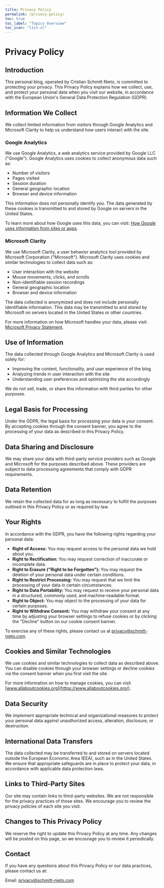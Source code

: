 ```yaml
---
title: Privacy Policy
permalink: /privacy-policy/
toc: true
toc_label: "Topics Overview" 
toc_icon: "list-ul"
---
```


# Privacy Policy

## Introduction

This personal blog, operated by Cristian Schmitt Nieto, is committed to protecting your privacy. This Privacy Policy explains how we collect, use, and protect your personal data when you visit our website, in accordance with the European Union's General Data Protection Regulation (GDPR).

## Information We Collect

We collect limited information from visitors through Google Analytics and Microsoft Clarity to help us understand how users interact with the site.

### Google Analytics

We use Google Analytics, a web analytics service provided by Google LLC ("Google"). Google Analytics uses cookies to collect anonymous data such as:

- Number of visitors
- Pages visited
- Session duration
- General geographic location
- Browser and device information

This information does not personally identify you. The data generated by these cookies is transmitted to and stored by Google on servers in the United States.

To learn more about how Google uses this data, you can visit: [How Google uses information from sites or apps](https://policies.google.com/technologies/partner-sites).

### Microsoft Clarity

We use Microsoft Clarity, a user behavior analytics tool provided by Microsoft Corporation ("Microsoft"). Microsoft Clarity uses cookies and similar technologies to collect data such as:

- User interaction with the website
- Mouse movements, clicks, and scrolls
- Non-identifiable session recordings
- General geographic location
- Browser and device information

The data collected is anonymized and does not include personally identifiable information. This data may be transmitted to and stored by Microsoft on servers located in the United States or other countries.

For more information on how Microsoft handles your data, please visit: [Microsoft Privacy Statement](https://privacy.microsoft.com/en-us/privacystatement).

## Use of Information

The data collected through Google Analytics and Microsoft Clarity is used solely for:

- Improving the content, functionality, and user experience of the blog
- Analyzing trends in user interaction with the site
- Understanding user preferences and optimizing the site accordingly

We do not sell, trade, or share this information with third parties for other purposes.

## Legal Basis for Processing

Under the GDPR, the legal basis for processing your data is your consent. By accepting cookies through the consent banner, you agree to the processing of your data as described in this Privacy Policy.

## Data Sharing and Disclosure

We may share your data with third-party service providers such as Google and Microsoft for the purposes described above. These providers are subject to data processing agreements that comply with GDPR requirements.

## Data Retention

We retain the collected data for as long as necessary to fulfill the purposes outlined in this Privacy Policy or as required by law.

## Your Rights

In accordance with the GDPR, you have the following rights regarding your personal data:

- **Right of Access:** You may request access to the personal data we hold about you.
- **Right to Rectification:** You may request correction of inaccurate or incomplete data.
- **Right to Erasure ("Right to be Forgotten"):** You may request the deletion of your personal data under certain conditions.
- **Right to Restrict Processing:** You may request that we limit the processing of your data in certain circumstances.
- **Right to Data Portability:** You may request to receive your personal data in a structured, commonly used, and machine-readable format.
- **Right to Object:** You may object to the processing of your data for certain purposes.
- **Right to Withdraw Consent:** You may withdraw your consent at any time by adjusting your browser settings to refuse cookies or by clicking the "Decline" button on our cookie consent banner.

To exercise any of these rights, please contact us at privacy@schmitt-nieto.com.

## Cookies and Similar Technologies

We use cookies and similar technologies to collect data as described above. You can disable cookies through your browser settings or decline cookies via the consent banner when you first visit the site.

For more information on how to manage cookies, you can visit [www.allaboutcookies.org](https://www.allaboutcookies.org/).

## Data Security

We implement appropriate technical and organizational measures to protect your personal data against unauthorized access, alteration, disclosure, or destruction.

## International Data Transfers

The data collected may be transferred to and stored on servers located outside the European Economic Area (EEA), such as in the United States. We ensure that appropriate safeguards are in place to protect your data, in accordance with applicable data protection laws.

## Links to Third-Party Sites

Our site may contain links to third-party websites. We are not responsible for the privacy practices of those sites. We encourage you to review the privacy policies of each site you visit.

## Changes to This Privacy Policy

We reserve the right to update this Privacy Policy at any time. Any changes will be posted on this page, so we encourage you to review it periodically.

## Contact

If you have any questions about this Privacy Policy or our data practices, please contact us at:

Email: [privacy@schmitt-nieto.com](mailto:privacy@schmitt-nieto.com)
